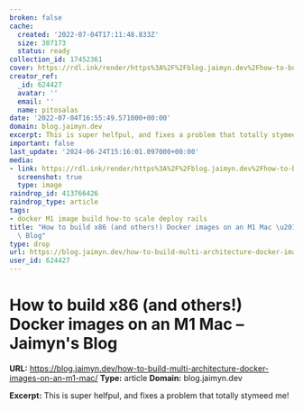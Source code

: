 ```yaml
---
broken: false
cache:
  created: '2022-07-04T17:11:48.833Z'
  size: 307173
  status: ready
collection_id: 17452361
cover: https://rdl.ink/render/https%3A%2F%2Fblog.jaimyn.dev%2Fhow-to-build-multi-architecture-docker-images-on-an-m1-mac%2F
creator_ref:
  _id: 624427
  avatar: ''
  email: ''
  name: pitosalas
date: '2022-07-04T16:55:49.571000+00:00'
domain: blog.jaimyn.dev
excerpt: This is super helfpul, and fixes a problem that totally stymeed me!
important: false
last_update: '2024-06-24T15:16:01.097000+00:00'
media:
- link: https://rdl.ink/render/https%3A%2F%2Fblog.jaimyn.dev%2Fhow-to-build-multi-architecture-docker-images-on-an-m1-mac%2F
  screenshot: true
  type: image
raindrop_id: 413766426
raindrop_type: article
tags:
- docker M1 image build how-to scale deploy rails
title: "How to build x86 (and others!) Docker images on an M1 Mac \u2013 Jaimyn's\
  \ Blog"
type: drop
url: https://blog.jaimyn.dev/how-to-build-multi-architecture-docker-images-on-an-m1-mac/
user_id: 624427
---
```


# How to build x86 (and others!) Docker images on an M1 Mac – Jaimyn's Blog

**URL:** https://blog.jaimyn.dev/how-to-build-multi-architecture-docker-images-on-an-m1-mac/
**Type:** article
**Domain:** blog.jaimyn.dev

**Excerpt:** This is super helfpul, and fixes a problem that totally stymeed me!
